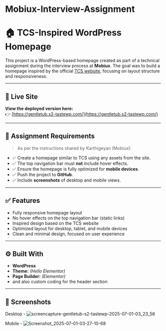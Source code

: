 # Mobiux-Interview-Assignment
# 🏠 TCS-Inspired WordPress Homepage

This project is a WordPress-based homepage created as part of a technical assignment during the interview process at **Mobiux**. The goal was to build a homepage inspired by the official [TCS website](https://www.tcs.com), focusing on layout structure and responsiveness.

---

## 🔗 Live Site

**View the deployed version here:**  
👉 [https://gentletub.s2-tastewp.com/](https://gentletub.s2-tastewp.com/)

---

## 📌 Assignment Requirements

> As per the instructions shared by Karthigeyan (Mobiux):

- ✅ Create a homepage similar to TCS using any assets from the site.
- ✅ The top navigation bar must **not** include hover effects.
- ✅ Ensure the homepage is fully optimized for **mobile devices**.
- ✅ Push the project to **GitHub**.
- ✅ Include **screenshots** of desktop and mobile views.

---

## ✅ Features

- Fully responsive homepage layout  
- No hover effects on the top navigation bar (static links)  
- Inspired design based on the TCS website  
- Optimized layout for desktop, tablet, and mobile devices  
- Clean and minimal design, focused on user experience

---

## ⚙️ Built With

- **WordPress**  
- **Theme:** *(Hello Elementor)*  
- **Page Builder:** *(Elementor)*
- and also custom coding for the header section

---


## 📸 Screenshots

Desktop - 
![screencapture-gentletub-s2-tastewp-2025-07-01-03_23_56](https://github.com/user-attachments/assets/206f1add-0794-4abd-a6f5-0c4fb4d04b0f)


Mobile - 
![Screenshot_2025-07-01-03-27-10-68](https://github.com/user-attachments/assets/091fc056-fc56-4780-be75-065a63600fbd)

